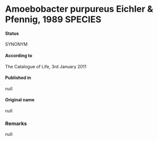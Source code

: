 # Amoebobacter purpureus Eichler & Pfennig, 1989 SPECIES

#### Status
SYNONYM

#### According to
The Catalogue of Life, 3rd January 2011

#### Published in
null

#### Original name
null

### Remarks
null